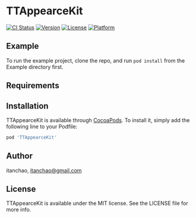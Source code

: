 # TTAppearceKit

[![CI Status](https://img.shields.io/travis/itanchao/TTAppearceKit.svg?style=flat)](https://travis-ci.org/itanchao/TTAppearceKit)
[![Version](https://img.shields.io/cocoapods/v/TTAppearceKit.svg?style=flat)](https://cocoapods.org/pods/TTAppearceKit)
[![License](https://img.shields.io/cocoapods/l/TTAppearceKit.svg?style=flat)](https://cocoapods.org/pods/TTAppearceKit)
[![Platform](https://img.shields.io/cocoapods/p/TTAppearceKit.svg?style=flat)](https://cocoapods.org/pods/TTAppearceKit)

## Example

To run the example project, clone the repo, and run `pod install` from the Example directory first.

## Requirements

## Installation

TTAppearceKit is available through [CocoaPods](https://cocoapods.org). To install
it, simply add the following line to your Podfile:

```ruby
pod 'TTAppearceKit'
```

## Author

itanchao, itanchao@gmail.com

## License

TTAppearceKit is available under the MIT license. See the LICENSE file for more info.
